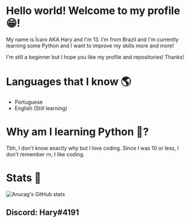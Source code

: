 # Hello world! Welcome to my profile 😁!
My name is Ícaro AKA Hary and I'm 13. I'm from Brazil and I'm currently learning some Python and I want to improve my skills more and more!


I'm still a beginner but I hope you like my profile and repositories! Thanks!


# Languages that I know 🌎
- Portuguese
- English (Still learning)


# Why am I learning Python 🤔?
Tbh, I don't know exactly why but I love coding. Since I was 10 or less, I don't remember rn, I like coding.
# Stats 📄
![Anurag's GitHub stats](https://github-readme-stats.vercel.app/api?username=zHary27&show_icons=true&theme=dark)

## Discord: Hary#4191

